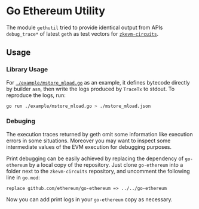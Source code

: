 # Go Ethereum Utility

The module `gethutil` tried to provide identical output from APIs `debug_trace*` of latest `geth` as test vectors for [`zkevm-circuits`](https://github.com/privacy-scaling-explorations/zkevm-circuits).

## Usage

<!-- ### CLI Usage -->
<!-- TODO: Implement a CLI to consume bytecode and output logs -->

### Library Usage

For [`./example/mstore_mload.go`](./example/mstore_mload.go) as an example, it defines bytecode directly by builder `asm`, then write the logs produced by `TraceTx` to stdout. To reproduce the logs, run:

```bash
go run ./example/mstore_mload.go > ./mstore_mload.json
```

### Debuging

The execution traces returned by geth omit some information like execution
errors in some situations.  Moreover you may want to inspect some intermediate
values of the EVM execution for debugging purposes.

Print debugging can be easily achieved by replacing the dependency of `go-ethereum` by a local copy of the repository.  Just clone `go-ethereum` into a folder next to the `zkevm-circuits` repository, and uncomment the following line in `go.mod`:
```
replace github.com/ethereum/go-ethereum => ../../go-ethereum
```

Now you can add print logs in your `go-ethereum` copy as necessary. 
